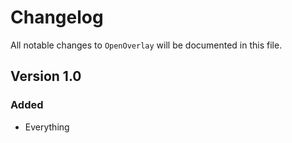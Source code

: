 # Changelog

All notable changes to `OpenOverlay` will be documented in this file.

## Version 1.0

### Added
- Everything
